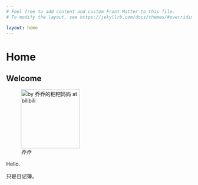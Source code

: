 ```yaml
---
# Feel free to add content and custom Front Matter to this file.
# To modify the layout, see https://jekyllrb.com/docs/themes/#overriding-theme-defaults

layout: home
---
```


# Home

## Welcome

<figure>
<img src="./images/azure-pika.jpg" class="float: center" height="160"
alt="by 乔乔的粑粑妈妈 at bilibili" />
<figcaption><em>乔乔</em></figcaption>
</figure>

Hello.

只是日记簿。
